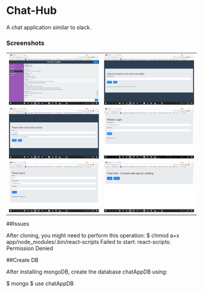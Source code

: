 # Chat-Hub
A chat application similar to slack.

### Screenshots

|  |  |
| --- | --- |
|![Dashboard](./screenshots/dashboard.png) | ![Interface](./screenshots/addUserToChannel.png)|
|![Interface](./screenshots/createChannel.png) | ![Login Screen](./screenshots/login.png)|
|![Signup Screen](./screenshots/signup.png) | ![Home Screen](./screenshots/home.png)|

##Issues

After cloning, you might need to perform this operation: 
$ chmod a+x app/node_modules/.bin/react-scripts
Failed to start: react-scripts: Permission Denied


##Create DB

After installing mongoDB, create the database chatAppDB using:

$ mongo
$ use chatAppDB